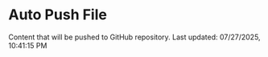 # Auto Push File

Content that will be pushed to GitHub repository.
Last updated: 07/27/2025, 10:41:15 PM